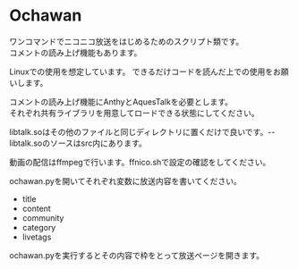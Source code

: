 Ochawan
=======

ワンコマンドでニコニコ放送をはじめるためのスクリプト類です。  
コメントの読み上げ機能もあります。

Linuxでの使用を想定しています。
できるだけコードを読んだ上での使用をお願いします。

コメントの読み上げ機能にAnthyとAquesTalkを必要とします。  
それぞれ共有ライブラリを用意してロードできる状態にしてください。

libtalk.soはその他のファイルと同じディレクトリに置くだけで良いです。--
libtalk.soのソースはsrc内にあります。

動画の配信はffmpegで行います。ffnico.shで設定の確認をしてください。

ochawan.pyを開いてそれぞれ変数に放送内容を書いてください。
* title
* content
* community
* category
* livetags

ochawan.pyを実行するとその内容で枠をとって放送ページを開きます。
